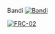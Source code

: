 Bandi
[![Bandi](https://nokycucwgzweensacwfy.supabase.co/functions/v1/get_project_badge?projectId=1013)](https://nokycucwgzweensacwfy.supabase.co/functions/v1/get_project_url?projectId=1013)

[![FRC-02](https://nokycucwgzweensacwfy.supabase.co/functions/v1/get_project_badge?projectId=1015)](https://nokycucwgzweensacwfy.supabase.co/functions/v1/get_project_url?projectId=1015)
